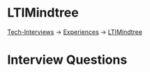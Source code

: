 # LTIMindtree

[Tech-Interviews](../../README.md) -> [Experiences](../Experiences.md) -> [LTIMindtree](../LTIMindtree/LTIMindtree.md)

# Interview Questions